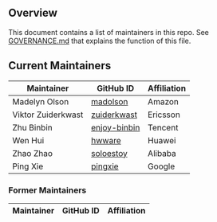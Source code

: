 ## Overview

This document contains a list of maintainers in this repo.
See [GOVERNANCE.md](GOVERNANCE.md) that explains the function of this file.

## Current Maintainers

| Maintainer          | GitHub ID                                       | Affiliation |
| ------------------- | ----------------------------------------------- | ----------- |
| Madelyn Olson       | [madolson](https://github.com/madolson)         | Amazon      |
| Viktor Zuiderkwast  | [zuiderkwast](https://github.com/zuiderkwast)   | Ericsson    |
| Zhu Binbin          | [enjoy-binbin](https://github.com/enjoy-binbin) | Tencent     |
| Wen Hui             | [hwware](https://github.com/hwware)             | Huawei      |
| Zhao Zhao           | [soloestoy](https://github.com/soloestoy)       | Alibaba     |
| Ping Xie            | [pingxie](https://github.com/pingxie)           | Google      |


### Former Maintainers

| Maintainer          | GitHub ID                                       | Affiliation |
| ------------------- | ----------------------------------------------- | ----------- |